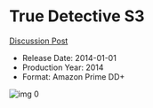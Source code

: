 # True Detective S3

[Discussion Post](https://www.avsforum.com/threads/bass-eq-for-filtered-movies.2995212/post-57622950)

* Release Date: 2014-01-01
* Production Year: 2014
* Format: Amazon Prime DD+

![img 0](https://i.imgur.com/43yklTA.jpg)

